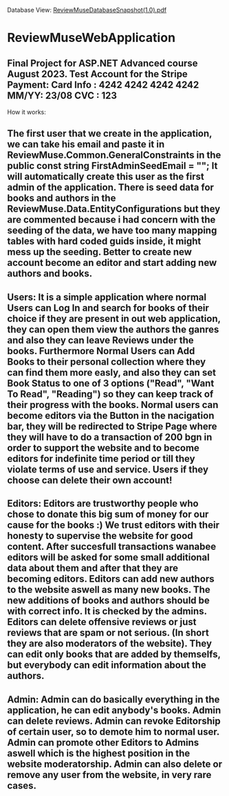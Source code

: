 Database View:
[ReviewMuseDatabaseSnapshot(1.0).pdf](https://github.com/YordanAntonov/ReviewMuseWebApplication/files/12315489/ReviewMuseDatabaseSnapshot.1.0.pdf)

# ReviewMuseWebApplication
 Final Project for ASP.NET Advanced course August 2023.
Test Account for the Stripe Payment:
Card Info : 4242 4242 4242 4242
MM/YY: 23/08
CVC : 123
---------------------------------------------------------
How it works:

The first user that we create in the application, we can take his email and paste it in ReviewMuse.Common.GeneralConstraints in the public const string FirstAdminSeedEmail = "";
It will automatically create this user as the first admin of the application.
There is seed data for books and authors in the ReviewMuse.Data.EntityConfigurations but they are commented because i had concern with the seeding of the data, we have too many mapping tables with hard coded guids inside, it might mess up the seeding.
Better to create new account become an editor and start adding new authors and books.
--------------------------------------------------------------------------------------------------------------------------------------------------------------------
Users:
It is a simple application where normal Users can Log In and search for books of their choice if they are present in out web application, they can open them view the authors the ganres and also they can leave Reviews under the books.
Furthermore Normal Users can Add Books to their personal collection where they can find them more easly, and also they can set Book Status to one of 3 options ("Read", "Want To Read", "Reading") so they can keep track of their progress with the books.
Normal users can become editors via the Button in the nacigation bar, they will be redirected to Stripe Page where they will have to do a transaction of 200 bgn in order to support the website and to become editors for indefinite time period or till they violate terms of use and service.
Users if they choose can delete their own account!
--------------------------------------------------------------------------------------------------------------------------------------------------------------------
Editors:
Editors are trustworthy people who chose to donate this big sum of money for our cause for the books :) We trust editors with their honesty to supervise the website for good content.
After succesfull transactions wanabee editors will be asked for some small additional data about them and after that they are becoming editors.
Editors can add new authors to the website aswell as many new books. The new additions of books and authors should be with correct info. It is checked by the admins.
Editors can delete offensive reviews or just reviews that are spam or not serious. (In short they are also moderators of the website).
They can edit only books that are added by themselfs, but everybody can edit information about the authors.
--------------------------------------------------------------------------------------------------------------------------------------------------------------------
Admin:
Admin can do basically everything in the application, he can edit anybody's books.
Admin can delete reviews.
Admin can revoke Editorship of certain user, so to demote him to normal user.
Admin can promote other Editors to Admins aswell which is the highest position in the website moderatorship.
Admin can also delete or remove any user from the website, in very rare cases.
--------------------------------------------------------------------------------------------------------------------------------------------------------------------

